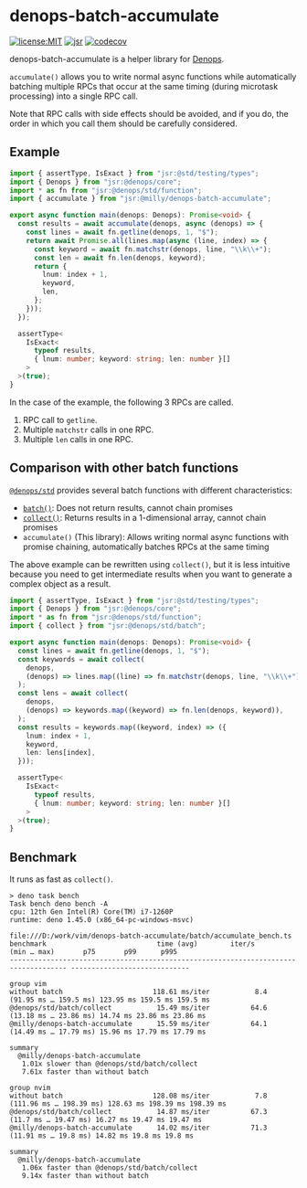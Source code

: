 # denops-batch-accumulate

[![license:MIT](https://img.shields.io/github/license/Milly/denops-batch-accumulate?style=flat-square)](LICENSE)
[![jsr](https://jsr.io/badges/@milly/denops-batch-accumulate)](https://jsr.io/@milly/denops-batch-accumulate)
[![codecov](https://codecov.io/gh/Milly/denops-batch-accumulate/graph/badge.svg?token=76N25YHGZO)](https://codecov.io/gh/Milly/denops-batch-accumulate)

denops-batch-accumulate is a helper library for [Denops].

`accumulate()` allows you to write normal async functions while automatically
batching multiple RPCs that occur at the same timing (during microtask
processing) into a single RPC call.

Note that RPC calls with side effects should be avoided, and if you do, the
order in which you call them should be carefully considered.

[Denops]: https://github.com/vim-denops/denops.vim

## Example

```typescript
import { assertType, IsExact } from "jsr:@std/testing/types";
import { Denops } from "jsr:@denops/core";
import * as fn from "jsr:@denops/std/function";
import { accumulate } from "jsr:@milly/denops-batch-accumulate";

export async function main(denops: Denops): Promise<void> {
  const results = await accumulate(denops, async (denops) => {
    const lines = await fn.getline(denops, 1, "$");
    return await Promise.all(lines.map(async (line, index) => {
      const keyword = await fn.matchstr(denops, line, "\\k\\+");
      const len = await fn.len(denops, keyword);
      return {
        lnum: index + 1,
        keyword,
        len,
      };
    }));
  });

  assertType<
    IsExact<
      typeof results,
      { lnum: number; keyword: string; len: number }[]
    >
  >(true);
}
```

In the case of the example, the following 3 RPCs are called.

1. RPC call to `getline`.
2. Multiple `matchstr` calls in one RPC.
3. Multiple `len` calls in one RPC.

## Comparison with other batch functions

[`@denops/std`] provides several batch functions with different characteristics:

- [`batch()`]: Does not return results, cannot chain promises
- [`collect()`]: Returns results in a 1-dimensional array, cannot chain promises
- `accumulate()` (This library): Allows writing normal async functions with
  promise chaining, automatically batches RPCs at the same timing

[`@denops/std`]: https://jsr.io/@denops/std
[`batch()`]: https://jsr.io/@denops/std/doc/batch/~/batch
[`collect()`]: https://jsr.io/@denops/std/doc/batch/~/collect

The above example can be rewritten using `collect()`, but it is less intuitive
because you need to get intermediate results when you want to generate a complex
object as a result.

```typescript
import { assertType, IsExact } from "jsr:@std/testing/types";
import { Denops } from "jsr:@denops/core";
import * as fn from "jsr:@denops/std/function";
import { collect } from "jsr:@denops/std/batch";

export async function main(denops: Denops): Promise<void> {
  const lines = await fn.getline(denops, 1, "$");
  const keywords = await collect(
    denops,
    (denops) => lines.map((line) => fn.matchstr(denops, line, "\\k\\+")),
  );
  const lens = await collect(
    denops,
    (denops) => keywords.map((keyword) => fn.len(denops, keyword)),
  );
  const results = keywords.map((keyword, index) => ({
    lnum: index + 1,
    keyword,
    len: lens[index],
  }));

  assertType<
    IsExact<
      typeof results,
      { lnum: number; keyword: string; len: number }[]
    >
  >(true);
}
```

## Benchmark

It runs as fast as `collect()`.

```
> deno task bench
Task bench deno bench -A
cpu: 12th Gen Intel(R) Core(TM) i7-1260P
runtime: deno 1.45.0 (x86_64-pc-windows-msvc)

file:///D:/work/vim/denops-batch-accumulate/batch/accumulate_bench.ts
benchmark                           time (avg)        iter/s             (min … max)       p75       p99      p995
------------------------------------------------------------------------------------ -----------------------------

group vim
without batch                      118.61 ms/iter           8.4   (91.95 ms … 159.5 ms) 123.95 ms 159.5 ms 159.5 ms
@denops/std/batch/collect           15.49 ms/iter          64.6   (13.18 ms … 23.86 ms) 14.74 ms 23.86 ms 23.86 ms
@milly/denops-batch-accumulate      15.59 ms/iter          64.1   (14.49 ms … 17.79 ms) 15.96 ms 17.79 ms 17.79 ms

summary
  @milly/denops-batch-accumulate
   1.01x slower than @denops/std/batch/collect
   7.61x faster than without batch

group nvim
without batch                      128.08 ms/iter           7.8 (111.96 ms … 198.39 ms) 128.63 ms 198.39 ms 198.39 ms
@denops/std/batch/collect           14.87 ms/iter          67.3    (11.7 ms … 19.47 ms) 16.27 ms 19.47 ms 19.47 ms
@milly/denops-batch-accumulate      14.02 ms/iter          71.3    (11.91 ms … 19.8 ms) 14.82 ms 19.8 ms 19.8 ms

summary
  @milly/denops-batch-accumulate
   1.06x faster than @denops/std/batch/collect
   9.14x faster than without batch
```
